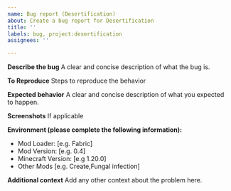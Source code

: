 ```yaml
---
name: Bug report (Desertification)
about: Create a bug report for Desertification
title: ''
labels: bug, project:desertification
assignees: ''

---
```


**Describe the bug**
A clear and concise description of what the bug is.

**To Reproduce**
Steps to reproduce the behavior

**Expected behavior**
A clear and concise description of what you expected to happen.

**Screenshots**
If applicable

**Environment (please complete the following information):**
 - Mod Loader: [e.g. Fabric]
 - Mod Version: [e.g. 0.4]
 - Minecraft Version: [e.g 1.20.0]
 - Other Mods [e.g. Create,Fungal infection]

**Additional context**
Add any other context about the problem here.
